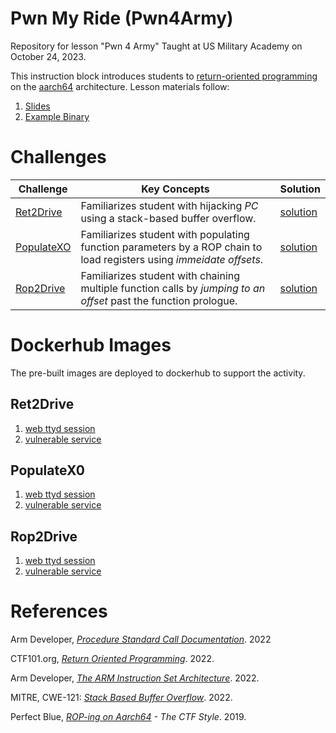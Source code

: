 # Pwn My Ride (Pwn4Army)

Repository for lesson "Pwn 4 Army" Taught at US Military Academy on October 24, 2023.

This instruction block introduces students to [return-oriented programming](https://ctf101.org/binary-exploitation/return-oriented-programming/) on the [aarch64](https://en.wikipedia.org/wiki/AArch64) architecture. Lesson materials follow:

1. [Slides](slides/Pwn-My-Ride.pptx)
2. [Example Binary](toy_binary/)

# Challenges

|  Challenge  |  Key Concepts                					| Solution |  
--------------|-------------------------------------------------|---------|
| [Ret2Drive](Rop1_Ret2Drive/)   | Familiarizes student with hijacking *PC* using a stack-based buffer overflow. | [solution](Rop1_Ret2Drive/solve) |
| [PopulateXO](Rop2_PopulateX0/)  | Familiarizes student with populating function parameters by a ROP chain to load registers using *immeidate offsets*. | [solution](Rop2_PopulateX0/solve) |
| [Rop2Drive](Rop3_Rop2Drive/)   | Familiarizes student with chaining multiple function calls by *jumping to an offset* past the function prologue. | [solution](Rop3_Rop2Drive/solve) |

# Dockerhub Images

The pre-built images are deployed to dockerhub to support the activity.

## Ret2Drive 
1. [web ttyd session](https://hub.docker.com/repository/docker/tjoconnor/web-pwn-1)
2. [vulnerable service](https://hub.docker.com/repository/docker/tjoconnor/serice-pwn-1)

## PopulateX0
1. [web ttyd session](https://hub.docker.com/repository/docker/tjoconnor/web-pwn-2)
2. [vulnerable service](https://hub.docker.com/repository/docker/tjoconnor/serice-pwn-2)

## Rop2Drive
1. [web ttyd session](https://hub.docker.com/repository/docker/tjoconnor/web-pwn-3)
2. [vulnerable service](https://hub.docker.com/repository/docker/tjoconnor/serice-pwn-3)

# References

Arm Developer, *[Procedure Standard Call Documentation](https://developer.arm.com/documentation/102374/0100/Procedure-Call-Standard)*. 2022

CTF101.org, *[Return Oriented Programming](https://ctf101.org/binary-exploitation/return-oriented-programming/)*. 2022.

Arm Developer, *[The ARM Instruction Set Architecture](https://users.ece.utexas.edu/~valvano/EE345M/Arm_EE382N_4.pdf)*. 2022.

MITRE, CWE-121: *[Stack Based Buffer Overflow](https://cwe.mitre.org/data/definitions/121.html)*. 2022.

Perfect Blue, *[ROP-ing on Aarch64](https://blog.perfect.blue/ROPing-on-Aarch64) - The CTF Style*. 2019.
